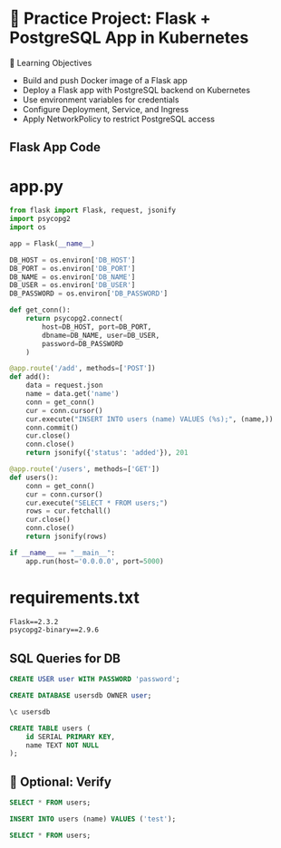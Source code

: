 # 🧪 Practice Project: Flask + PostgreSQL App in Kubernetes

🧠 Learning Objectives
* Build and push Docker image of a Flask app
* Deploy a Flask app with PostgreSQL backend on Kubernetes
* Use environment variables for credentials
* Configure Deployment, Service, and Ingress
* Apply NetworkPolicy to restrict PostgreSQL access


## Flask App Code

# app.py
```python
from flask import Flask, request, jsonify
import psycopg2
import os

app = Flask(__name__)

DB_HOST = os.environ['DB_HOST']
DB_PORT = os.environ['DB_PORT']
DB_NAME = os.environ['DB_NAME']
DB_USER = os.environ['DB_USER']
DB_PASSWORD = os.environ['DB_PASSWORD']

def get_conn():
    return psycopg2.connect(
        host=DB_HOST, port=DB_PORT,
        dbname=DB_NAME, user=DB_USER,
        password=DB_PASSWORD
    )

@app.route('/add', methods=['POST'])
def add():
    data = request.json
    name = data.get('name')
    conn = get_conn()
    cur = conn.cursor()
    cur.execute("INSERT INTO users (name) VALUES (%s);", (name,))
    conn.commit()
    cur.close()
    conn.close()
    return jsonify({'status': 'added'}), 201

@app.route('/users', methods=['GET'])
def users():
    conn = get_conn()
    cur = conn.cursor()
    cur.execute("SELECT * FROM users;")
    rows = cur.fetchall()
    cur.close()
    conn.close()
    return jsonify(rows)

if __name__ == "__main__":
    app.run(host='0.0.0.0', port=5000)
```

# requirements.txt
```txt
Flask==2.3.2
psycopg2-binary==2.9.6
```



## SQL Queries for DB

```sql
CREATE USER user WITH PASSWORD 'password';

CREATE DATABASE usersdb OWNER user;

\c usersdb

CREATE TABLE users (
    id SERIAL PRIMARY KEY,
    name TEXT NOT NULL
);
```



## 🧪 Optional: Verify

```sql
SELECT * FROM users;

INSERT INTO users (name) VALUES ('test');

SELECT * FROM users;
```
